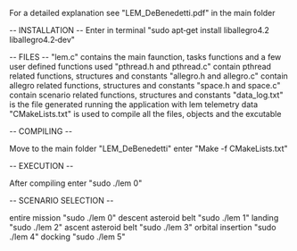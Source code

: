 For a detailed explanation see "LEM_DeBenedetti.pdf" in the main folder


-- INSTALLATION --
Enter in terminal "sudo apt‐get install liballegro4.2 liballegro4.2‐dev"


-- FILES --
"lem.c" contains the main faunction, tasks functions and a few user defined functions used
"pthread.h and pthread.c" contain pthread related functions, structures and constants
"allegro.h and allegro.c" contain allegro related functions, structures and constants
"space.h and space.c" contain scenario related functions, structures and constants
"data_log.txt" is the file generated running the application with lem telemetry data
"CMakeLists.txt" is used to compile all the files, objects and the excutable


-- COMPILING --

Move to the main folder "LEM_DeBenedetti"
enter "Make -f CMakeLists.txt"


-- EXECUTION --

After compiling enter "sudo ./lem 0"


-- SCENARIO SELECTION --

entire mission "sudo ./lem 0"
descent asteroid belt "sudo ./lem 1"
landing "sudo ./lem 2"
ascent asteroid belt "sudo ./lem 3"
orbital insertion "sudo ./lem 4"
docking "sudo ./lem 5"
